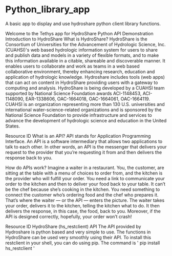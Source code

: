 # Python_library_app

A basic app to display and use hydroshare python client library functions.

Welcome to the Tethys app for HydroShare Python API Demonstration
Introduction to HydroShare
What is HydroShare?
HydroShare is the Consortium of Universities for the Advancement of Hydrologic Science, Inc. (CUAHSI)'s web based hydrologic information system for users to share and publish data and models in a variety of flexible formats, and to make this information available in a citable, shareable and discoverable manner. It enables users to collaborate and work as teams in a web based collaborative environment, thereby enhancing research, education and application of hydrologic knowledge. Hydroshare includes tools (web apps) that can act on content in HydroShare providing users with a gateway to computing and analysis. HydroShare is being developed by a CUAHSI team supported by National Science Foundation awards ACI-1148453, ACI-1148090, EAR-1338606, OAC-1664018, OAC-1664061, OAC-1664119. CUAHSI is an organization representing more than 130 U.S. universities and international water-science-related organizations and is sponsored by the National Science Foundation to provide infrastructure and services to advance the development of hydrologic science and education in the United States.

Resource ID
What is an API?
API stands for Application Programming Interface. An API is a software intermediary that allows two applications to talk to each other. In other words, an API is the messenger that delivers your request to the provider that you’re requesting it from and then delivers the response back to you.

How do APIs work?
Imagine a waiter in a restaurant. You, the customer, are sitting at the table with a menu of choices to order from, and the kitchen is the provider who will fulfill your order. You need a link to communicate your order to the kitchen and then to deliver your food back to your table. It can’t be the chef because she’s cooking in the kitchen. You need something to connect the customer who’s ordering food and the chef who prepares it. That’s where the waiter — or the API — enters the picture. The waiter takes your order, delivers it to the kitchen, telling the kitchen what to do. It then delivers the response, in this case, the food, back to you. Moreover, if the API is designed correctly, hopefully, your order won’t crash!

Resource ID
HydroShare (hs_restclient) API
The API provided by Hydroshare is python based and very simple to use. The functions in HydroShare can be used very smoothly using their API. To install this restclient in your shell, you can do using pip. The command is ' pip install hs_restclient '